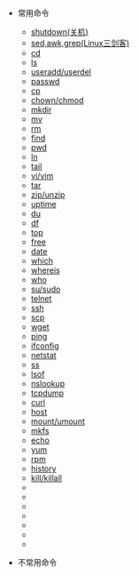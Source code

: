 - 常用命令

    - [shutdown(关机)]()
    - [sed,awk,grep(Linux三剑客)]()
    - [cd]()
    - [ls]()
    - [useradd/userdel]()
    - [passwd]()
    - [cp]()
    - [chown/chmod]()
    - [mkdir]()
    - [mv]()
    - [rm]()
    - [find]()
    - [pwd]()
    - [ln]()
    - [tail]()
    - [vi/vim]()
    - [tar]()
    - [zip/unzip]()
    - [uptime]()
    - [du]()
    - [df]()
    - [top]()
    - [free]()
    - [date]()
    - [which]()
    - [whereis]()
    - [who]()
    - [su/sudo]()
    - [telnet]()
    - [ssh]()
    - [scp]()
    - [wget]()
    - [ping]()
    - [ifconfig]()
    - [netstat]()
    - [ss]()
    - [lsof]()
    - [nslookup]()
    - [tcpdump]()
    - [curl]()
    - [host]()
    - [mount/umount]()
    - [mkfs]()
    - [echo]()
    - [yum]()
    - [rpm]()
    - [history]()
    - [kill/killall]()
    - []()
    - []()
    - []()
    - []()
    - []()
    - []()
    - []()

- 不常用命令